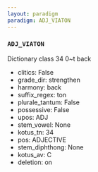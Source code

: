 ```yaml
---
layout: paradigm
paradigm: ADJ_VIATON
---
```

### ` ADJ_VIATON `

Dictionary class 34 0~t back
* clitics: False
* grade_dir: strengthen
* harmony: back
* suffix_regex: ton
* plurale_tantum: False
* possessive: False
* upos: ADJ
* stem_vowel: None
* kotus_tn: 34
* pos: ADJECTIVE
* stem_diphthong: None
* kotus_av: C
* deletion: on
